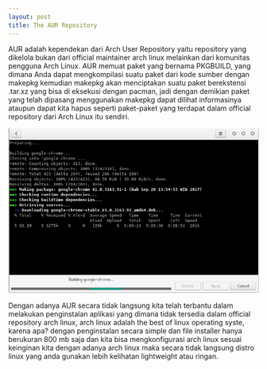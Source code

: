```yaml
---
layout: post
title: The AUR Repository
---
```


AUR adalah kependekan dari Arch User Repository yaitu repository yang dikelola bukan dari official maintainer arch linux
melainkan dari komunitas pengguna Arch Linux. AUR memuat paket yang bernama PKGBUILD, yang dimana Anda dapat mengkompilasi
suatu paket dari kode sumber dengan makepkg kemudian makepkg akan menciptakan suatu paket berekstensi .tar.xz yang bisa di
eksekusi dengan pacman, jadi dengan demikian paket yang telah dipasang menggunakan makepkg dapat dilihat informasinya
ataupun dapat kita hapus seperti paket-paket yang terdapat dalam official repository dari Arch Linux itu sendiri.

![The AUR Repository](https://github.com/aguxai/aguxai.github.io/blob/master/_posts/images/Screenshot_2017-09-20_13-55-27.png?raw=true)

Dengan adanya AUR secara tidak langsung kita telah terbantu dalam melakukan penginstalan aplikasi yang dimana tidak tersedia
dalam official repository arch linux, arch linux adalah the best of linux operating syste, karena apa? dengan penginstalan
secara simple dan file installer hanya berukuran 800 mb saja dan kita bisa mengkonfigurasi arch linux sesuai keinginan kita
dengan adanya arch linux maka secara tidak langsung distro linux yang anda gunakan lebih kelihatan lightweight atau ringan.


